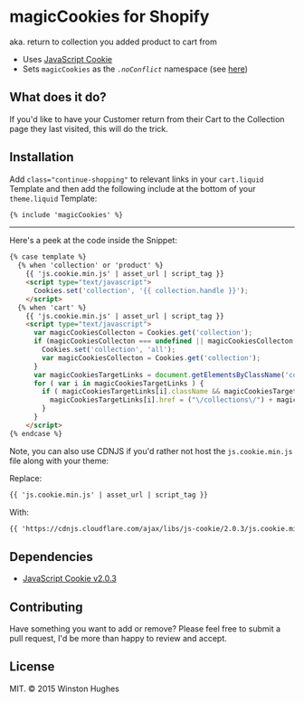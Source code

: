 # magicCookies for Shopify
aka. return to collection you added product to cart from
- Uses [JavaScript Cookie](https://github.com/js-cookie/js-cookie)
- Sets `magicCookies` as the _`.noConflict`_ namespace (see [here](https://github.com/js-cookie/js-cookie#namespace-conflicts))

## What does it do?
If you'd like to have your Customer return from their Cart to the Collection page they last visited, this will do the trick.

## Installation
Add `class="continue-shopping"` to relevant links in your `cart.liquid` Template and then add the following include at the bottom of your `theme.liquid` Template:
```html
{% include 'magicCookies' %}
```

---

Here's a peek at the code inside the Snippet:
```html
{% case template %}
  {% when 'collection' or 'product' %}
    {{ 'js.cookie.min.js' | asset_url | script_tag }}
    <script type="text/javascript">
      Cookies.set('collection', '{{ collection.handle }}');
    </script>
  {% when 'cart' %}
    {{ 'js.cookie.min.js' | asset_url | script_tag }}
    <script type="text/javascript">
      var magicCookiesCollecton = Cookies.get('collection');
      if (magicCookiesCollecton === undefined || magicCookiesCollecton === null) {
        Cookies.set('collection', 'all');
        var magicCookiesCollecton = Cookies.get('collection');
      }
      var magicCookiesTargetLinks = document.getElementsByClassName('continue-shopping');
      for ( var i in magicCookiesTargetLinks ) {
        if ( magicCookiesTargetLinks[i].className && magicCookiesTargetLinks[i].className.indexOf('continue-shopping') != -1 ) {
          magicCookiesTargetLinks[i].href = ("\/collections\/") + magicCookiesCollecton;
        }
      }
    </script>
{% endcase %}
```

Note, you can also use CDNJS if you'd rather not host the `js.cookie.min.js` file along with your theme:

Replace:
```html
{{ 'js.cookie.min.js' | asset_url | script_tag }}
```

With:
```html
{{ 'https://cdnjs.cloudflare.com/ajax/libs/js-cookie/2.0.3/js.cookie.min.js' | script_tag }}
```

## Dependencies
* [JavaScript Cookie v2.0.3](https://github.com/js-cookie/js-cookie)

## Contributing
Have something you want to add or remove? Please feel free to submit a pull request, I'd be more than happy to review and accept.

## License
MIT. © 2015 Winston Hughes
